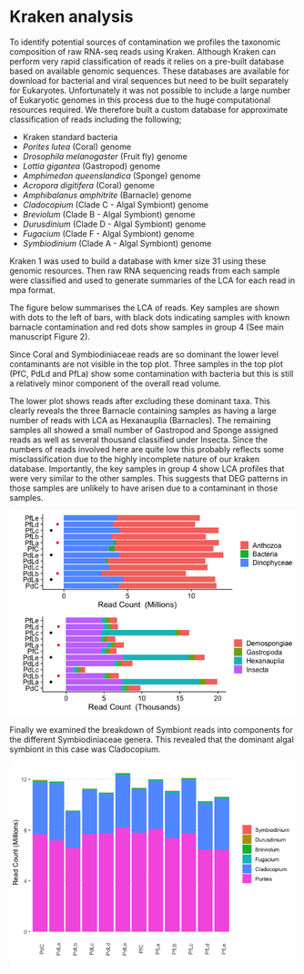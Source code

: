 Kraken analysis
================

To identify potential sources of contamination we profiles the taxonomic
composition of raw RNA-seq reads using Kraken. Although Kraken can
perform very rapid classification of reads it relies on a pre-built
database based on available genomic sequences. These databases are
available for download for bacterial and viral sequences but need to be
built separately for Eukaryotes. Unfortunately it was not possible to
include a large number of Eukaryotic genomes in this process due to the
huge computational resources required. We therefore built a custom
database for approximate classification of reads including the
following;

  - Kraken standard bacteria
  - *Porites lutea* (Coral) genome
  - *Drosophila melanogaster* (Fruit fly) genome
  - *Lottia gigantea* (Gastropod) genome
  - *Amphimedon queenslandica* (Sponge) genome
  - *Acropora digitifera* (Coral) genome
  - *Amphibalanus amphitrite* (Barnacle) genome
  - *Cladocopium* (Clade C - Algal Symbiont) genome
  - *Breviolum* (Clade B - Algal Symbiont) genome
  - *Durusdinium* (Clade D - Algal Symbiont) genome
  - *Fugacium* (Clade F - Algal Symbiont) genome
  - *Symbiodinium* (Clade A - Algal Symbiont) genome

Kraken 1 was used to build a database with kmer size 31 using these
genomic resources. Then raw RNA sequencing reads from each sample were
classified and used to generate summaries of the LCA for each read in
mpa format.

The figure below summarises the LCA of reads. Key samples are shown with
dots to the left of bars, with black dots indicating samples with known
barnacle contamination and red dots show samples in group 4 (See main
manuscript Figure 2).

Since Coral and Symbiodiniaceae reads are so dominant the lower level
contaminants are not visible in the top plot. Three samples in the top
plot (PfC, PdLd and PfLa) show some contamination with bacteria but this
is still a relatively minor component of the overall read volume.

The lower plot shows reads after excluding these dominant taxa. This
clearly reveals the three Barnacle containing samples as having a large
number of reads with LCA as Hexanauplia (Barnacles). The remaining
samples all showed a small number of Gastropod and Sponge assigned reads
as well as several thousand classified under Insecta. Since the numbers
of reads involved here are quite low this probably reflects some
misclassification due to the highly incomplete nature of our kraken
database. Importantly, the key samples in group 4 show LCA profiles that
were very similar to the other samples. This suggests that DEG patterns
in those samples are unlikely to have arisen due to a contaminant in
those samples.

![](07_kraken_files/figure-gfm/unnamed-chunk-2-1.png)<!-- -->

Finally we examined the breakdown of Symbiont reads into components for
the different Symbiodiniaceae genera. This revealed that the dominant
algal symbiont in this case was Cladocopium.

![](07_kraken_files/figure-gfm/unnamed-chunk-4-1.png)<!-- -->
